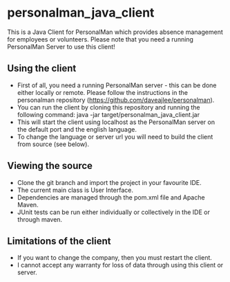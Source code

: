 # personalman_java_client
This is a Java Client for PersonalMan which provides absence management for employees or volunteers. Please note that you need a running PersonalMan Server to use this client!

## Using the client

*   First of all, you need a running PersonalMan server - this can be done either locally or remote. Please follow the instructions in the personalman repository (https://github.com/daveajlee/personalman).
*   You can run the client by cloning this repository and running the following command: java -jar target/personalman_java_client.jar 
*   This will start the client using localhost as the PersonalMan server on the default port and the english language.
*   To change the language or server url you will need to build the client from source (see below).

## Viewing the source

*   Clone the git branch and import the project in your favourite IDE.
*   The current main class is User Interface.
*   Dependencies are managed through the pom.xml file and Apache Maven.
*   JUnit tests can be run either individually or collectively in the IDE or through maven.

## Limitations of the client

*   If you want to change the company, then you must restart the client.
*   I cannot accept any warranty for loss of data through using this client or server.
